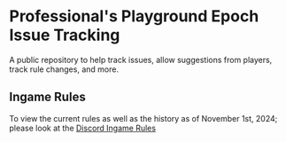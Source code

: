 # Professional's Playground Epoch Issue Tracking
A public repository to help track issues, allow suggestions from players, track rule changes, and more.

## Ingame Rules
To view the current rules as well as the history as of November 1st, 2024; please look at the [Discord Ingame Rules](https://github.com/ZzBombardierzZ/Professionals_Playground_Epoch_Issue_Tracking/blob/main/discord_ingame_rules.md)
